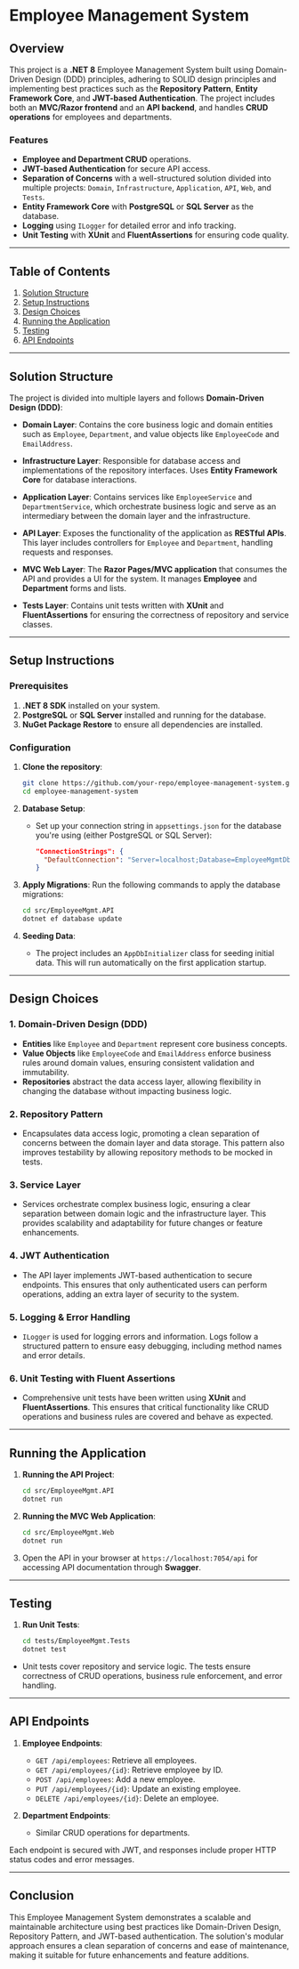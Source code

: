 # Employee Management System

## Overview
This project is a **.NET 8** Employee Management System built using Domain-Driven Design (DDD) principles, adhering to SOLID design principles and implementing best practices such as the **Repository Pattern**, **Entity Framework Core**, and **JWT-based Authentication**. The project includes both an **MVC/Razor frontend** and an **API backend**, and handles **CRUD operations** for employees and departments.

### Features
- **Employee and Department CRUD** operations.
- **JWT-based Authentication** for secure API access.
- **Separation of Concerns** with a well-structured solution divided into multiple projects: `Domain`, `Infrastructure`, `Application`, `API`, `Web`, and `Tests`.
- **Entity Framework Core** with **PostgreSQL** or **SQL Server** as the database.
- **Logging** using `ILogger` for detailed error and info tracking.
- **Unit Testing** with **XUnit** and **FluentAssertions** for ensuring code quality.

---

## Table of Contents
1. [Solution Structure](#solution-structure)
2. [Setup Instructions](#setup-instructions)
3. [Design Choices](#design-choices)
4. [Running the Application](#running-the-application)
5. [Testing](#testing)
6. [API Endpoints](#api-endpoints)

---

## Solution Structure

The project is divided into multiple layers and follows **Domain-Driven Design (DDD)**:

- **Domain Layer**: Contains the core business logic and domain entities such as `Employee`, `Department`, and value objects like `EmployeeCode` and `EmailAddress`.
  
- **Infrastructure Layer**: Responsible for database access and implementations of the repository interfaces. Uses **Entity Framework Core** for database interactions.

- **Application Layer**: Contains services like `EmployeeService` and `DepartmentService`, which orchestrate business logic and serve as an intermediary between the domain layer and the infrastructure.

- **API Layer**: Exposes the functionality of the application as **RESTful APIs**. This layer includes controllers for `Employee` and `Department`, handling requests and responses.

- **MVC Web Layer**: The **Razor Pages/MVC application** that consumes the API and provides a UI for the system. It manages **Employee** and **Department** forms and lists.

- **Tests Layer**: Contains unit tests written with **XUnit** and **FluentAssertions** for ensuring the correctness of repository and service classes.

---

## Setup Instructions

### Prerequisites
1. **.NET 8 SDK** installed on your system.
2. **PostgreSQL** or **SQL Server** installed and running for the database.
3. **NuGet Package Restore** to ensure all dependencies are installed.

### Configuration

1. **Clone the repository**:
    ```bash
    git clone https://github.com/your-repo/employee-management-system.git
    cd employee-management-system
    ```

2. **Database Setup**:
    - Set up your connection string in `appsettings.json` for the database you're using (either PostgreSQL or SQL Server):
      ```json
      "ConnectionStrings": {
        "DefaultConnection": "Server=localhost;Database=EmployeeMgmtDb;User Id=your-username;Password=your-password;"
      }
      ```

3. **Apply Migrations**:
    Run the following commands to apply the database migrations:
    ```bash
    cd src/EmployeeMgmt.API
    dotnet ef database update
    ```

4. **Seeding Data**:
    - The project includes an `AppDbInitializer` class for seeding initial data. This will run automatically on the first application startup.

---

## Design Choices

### 1. **Domain-Driven Design (DDD)**
   - **Entities** like `Employee` and `Department` represent core business concepts.
   - **Value Objects** like `EmployeeCode` and `EmailAddress` enforce business rules around domain values, ensuring consistent validation and immutability.
   - **Repositories** abstract the data access layer, allowing flexibility in changing the database without impacting business logic.

### 2. **Repository Pattern**
   - Encapsulates data access logic, promoting a clean separation of concerns between the domain layer and data storage. This pattern also improves testability by allowing repository methods to be mocked in tests.

### 3. **Service Layer**
   - Services orchestrate complex business logic, ensuring a clear separation between domain logic and the infrastructure layer. This provides scalability and adaptability for future changes or feature enhancements.

### 4. **JWT Authentication**
   - The API layer implements JWT-based authentication to secure endpoints. This ensures that only authenticated users can perform operations, adding an extra layer of security to the system.

### 5. **Logging & Error Handling**
   - `ILogger` is used for logging errors and information. Logs follow a structured pattern to ensure easy debugging, including method names and error details.

### 6. **Unit Testing with Fluent Assertions**
   - Comprehensive unit tests have been written using **XUnit** and **FluentAssertions**. This ensures that critical functionality like CRUD operations and business rules are covered and behave as expected.

---

## Running the Application

1. **Running the API Project**:
    ```bash
    cd src/EmployeeMgmt.API
    dotnet run
    ```

2. **Running the MVC Web Application**:
    ```bash
    cd src/EmployeeMgmt.Web
    dotnet run
    ```

3. Open the API in your browser at `https://localhost:7054/api` for accessing API documentation through **Swagger**.

---

## Testing

1. **Run Unit Tests**:
    ```bash
    cd tests/EmployeeMgmt.Tests
    dotnet test
    ```

- Unit tests cover repository and service logic. The tests ensure correctness of CRUD operations, business rule enforcement, and error handling.

---

## API Endpoints

1. **Employee Endpoints**:
    - `GET /api/employees`: Retrieve all employees.
    - `GET /api/employees/{id}`: Retrieve employee by ID.
    - `POST /api/employees`: Add a new employee.
    - `PUT /api/employees/{id}`: Update an existing employee.
    - `DELETE /api/employees/{id}`: Delete an employee.

2. **Department Endpoints**:
    - Similar CRUD operations for departments.

Each endpoint is secured with JWT, and responses include proper HTTP status codes and error messages.

---

## Conclusion

This Employee Management System demonstrates a scalable and maintainable architecture using best practices like Domain-Driven Design, Repository Pattern, and JWT-based authentication. The solution's modular approach ensures a clean separation of concerns and ease of maintenance, making it suitable for future enhancements and feature additions.
